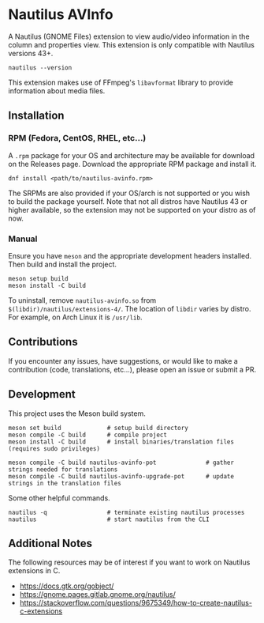 # Nautilus AVInfo

A Nautilus (GNOME Files) extension to view audio/video information in the column and properties view. This extension is
only compatible with Nautilus versions 43+.
```
nautilus --version
```

This extension makes use of FFmpeg's `libavformat` library to provide information about media files.


## Installation

### RPM (Fedora, CentOS, RHEL, etc...)
A `.rpm` package for your OS and architecture may be available for download on the Releases page. Download the appropriate
RPM package and install it.
```
dnf install <path/to/nautilus-avinfo.rpm>
```

The SRPMs are also provided if your OS/arch is not supported or you wish to build the package yourself. Note that not all
distros have Nautilus 43 or higher available, so the extension may not be supported on your distro as of now.


### Manual
Ensure you have `meson` and the appropriate development headers installed. Then build and install the project.
```
meson setup build
meson install -C build
```

To uninstall, remove `nautilus-avinfo.so` from `$(libdir)/nautilus/extensions-4/`. The location of `libdir` varies by distro.
For example, on Arch Linux it is `/usr/lib`. 

## Contributions
If you encounter any issues, have suggestions, or would like to make a contribution (code, translations, etc...), please
open an issue or submit a PR.


## Development
This project uses the Meson build system.
```
meson set build             # setup build directory
meson compile -C build      # compile project
meson install -C build      # install binaries/translation files (requires sudo privileges)

meson compile -C build nautilus-avinfo-pot              # gather strings needed for translations
meson compile -C build nautilus-avinfo-upgrade-pot      # update strings in the translation files
```

Some other helpful commands.
```
nautilus -q                 # terminate existing nautilus processes
nautilus                    # start nautilus from the CLI
```

## Additional Notes
The following resources may be of interest if you want to work on Nautilus extensions in C.
- https://docs.gtk.org/gobject/
- https://gnome.pages.gitlab.gnome.org/nautilus/
- https://stackoverflow.com/questions/9675349/how-to-create-nautilus-c-extensions
